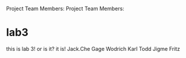 Project Team Members:
Project Team Members:
# lab3
this is lab 3! or is it? it is!
Jack.Che
Gage Wodrich
Karl Todd
Jigme Fritz
